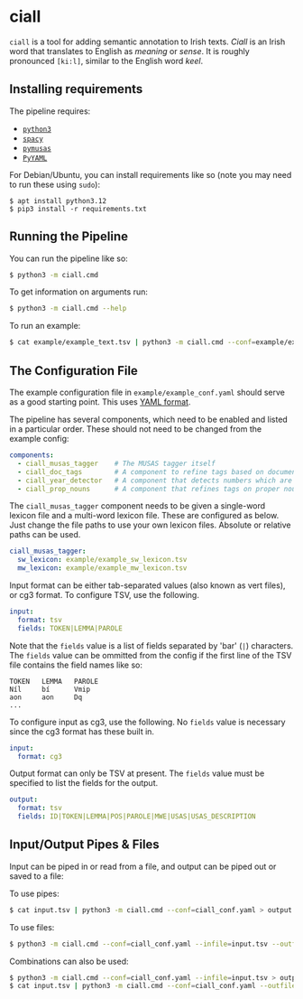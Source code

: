 # ciall

`ciall` is a tool for adding semantic annotation to Irish texts.
*Ciall* is an Irish word that translates to English as *meaning* or *sense*.
It is roughly pronounced `[ki:l]`, similar to the English word *keel*.


## Installing requirements

The pipeline requires:

* [`python3`](https://www.python.org)
* [`spacy`](https://spacy.io)
* [`pymusas`](https://ucrel.github.io/pymusas/)
* [`PyYAML`](https://pyyaml.org)

For Debian/Ubuntu, you can install requirements like so (note you may need to run these using `sudo`):

```
$ apt install python3.12
$ pip3 install -r requirements.txt
```


## Running the Pipeline

You can run the pipeline like so:

```bash
$ python3 -m ciall.cmd
```

To get information on arguments run:

```bash
$ python3 -m ciall.cmd --help
```

To run an example:

```bash
$ cat example/example_text.tsv | python3 -m ciall.cmd --conf=example/example_conf.yaml
```


## The Configuration File

The example configuration file in `example/example_conf.yaml` should serve as a good starting point.
This uses [YAML format](https://yaml.org).

The pipeline has several components, which need to be enabled and listed in a particular order.
These should not need to be changed from the example config:

```yaml
components:
  - ciall_musas_tagger    # The MUSAS tagger itself
  - ciall_doc_tags        # A component to refine tags based on document-level calculations
  - ciall_year_detector   # A component that detects numbers which are likely to be years
  - ciall_prop_nouns      # A component that refines tags on proper nouns
```

The `ciall_musas_tagger` component needs to be given a single-word lexicon file and a multi-word lexicon file.
These are configured as below. Just change the file paths to use your own lexicon files.
Absolute or relative paths can be used.

```yaml
ciall_musas_tagger:
  sw_lexicon: example/example_sw_lexicon.tsv
  mw_lexicon: example/example_mw_lexicon.tsv
```

Input format can be either tab-separated values (also known as vert files), or cg3 format.
To configure TSV, use the following.

```yaml
input:
  format: tsv
  fields: TOKEN|LEMMA|PAROLE
```

Note that the `fields` value is a list of fields separated by 'bar' (`|`) characters.
The `fields` value can be ommitted from the config if the first line of the TSV file contains the field names like so:

```tsv
TOKEN   LEMMA   PAROLE
Níl     bí      Vmip
aon     aon     Dq
...
```

To configure input as cg3, use the following. No `fields` value is necessary since the cg3 format has these built in.

```yaml
input:
  format: cg3
```

Output format can only be TSV at present. The `fields` value must be specified to list the fields for the output.

```yaml
output:
  format: tsv
  fields: ID|TOKEN|LEMMA|POS|PAROLE|MWE|USAS|USAS_DESCRIPTION
```

## Input/Output Pipes & Files

Input can be piped in or read from a file, and output can be piped out or saved to a file:

To use pipes:

```bash
$ cat input.tsv | python3 -m ciall.cmd --conf=ciall_conf.yaml > output.tsv
```

To use files:

```bash
$ python3 -m ciall.cmd --conf=ciall_conf.yaml --infile=input.tsv --outfile=output.tsv
```

Combinations can also be used:

```bash
$ python3 -m ciall.cmd --conf=ciall_conf.yaml --infile=input.tsv > output.tsv
$ cat input.tsv | python3 -m ciall.cmd --conf=ciall_conf.yaml --outfile=output.tsv
```